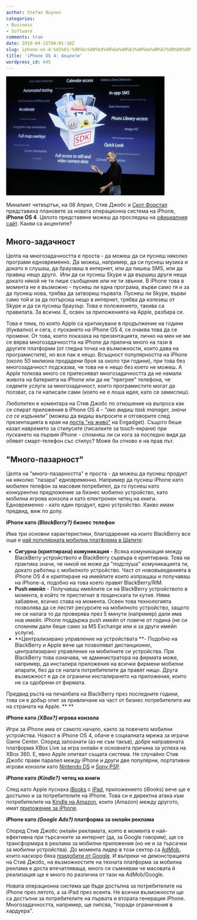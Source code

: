 ```yaml
---
author: Stefan Buynov
categories:
- Business
- Software
comments: true
date: 2010-04-15T06:01:18Z
slug: iphone-os-4-%d1%81-%d0%bc%d0%bd%d0%be%d0%b3%d0%be%d0%b7%d0%b0%d0%b4%d0%b0%d1%87%d0%bd%d0%be%d1%81%d1%82
title: 'iPhone OS 4: Акценти'
wordpress_id: 645
---
```


[![](/images/2010/04/iPhoneOS4.jpg)](/images/2010/04/iPhoneOS4.jpg)

Миналият четвъртък, на 08 Април, Стив Джобс и [Скот Форстал](http://www.apple.com/pr/bios/forstall.html) представиха плановете за новата операционна система на iPhone,  **iPhone OS 4**. Цялото представяне можеш да проследиш на [официалния сайт](http://events.apple.com.edgesuite.net/1004fk8d5gt/event/). Какви са акцентите?


## **Много-задачност**

Целта на многозадачността е проста - да можеш да си пуснеш няколко програми едновременно. Да можеш, например, да си пуснеш музика и докато я слушаш, да браузваш в интернет, или да пишеш SMS, или да правиш нещо друго.  Или да си пуснеш Skype и да вършиш други неща докато някой не ти пише съобщение или не ти звънне. В iPhone това в момента не е възможно - пуснеш ли една програма, върви само тя и за да пуснеш нова, трябва да затвориш първата. Пуснеш ли Skype, върви само той и за да потърсиш нещо в интернет, трябва да излезеш от Skype и да си пуснеш браузър. Това е положението, такива са правилата. За всички. Е, освен за приложенията на Apple, разбира се.

Това е тема, по която Apple са критикувани в продължение на години (буквално) и сега, с пускането на iPhone OS 4, се очаква това да се промени. От това, което показаха на презентацията, лично на мен не ми се вярва многозадачността на iPhone да прилича много на тази в другите платформи (от гледна точка на възможности, които дава на програмистите), но все пак е нещо. Всъщност популярността на iPhone (около 50 милиона продадени броя за около три години), при това без многозадачност подсказва, че това не е нещо без което не можеш. А Apple толкова много се притесняват многозадачността да не намали живота на батерията на iPhone или да не "прегрее" телефона, че седемте услуги за многозадачност, които програмистите могат да ползват, са ги написали сами (което не е лоша идея, като се замислиш).

Любопитен е коментара на Стив Джобс по отношение на въпроса как се спират приложения в iPhone OS 4 - _"ако видиш task manager, значи са се издънили"_ (можеш да видиш въпросите и отговорите след презентацията в края на [поста "на  живо"](http://www.engadget.com/2010/04/08/live-from-apples-iphone-os-4-event/?sort=oldest&refresh=0) на Engadget). Същото беше казал навремето за стилусите (писалките за touch-екрани) при пускането на първия iPhone - спомняш ли си кога за последно видя да обявят смарт-телефон със стилус? Може би отново е на прав път.


## "Много-пазарност"

Целта на "много-пазарността" е проста - да можеш да пуснеш продукт на няколко "пазара" едновременно. Например да пуснеш iPhone като мобилен телефон за масовия потребител, да го пуснеш като конкурентно предложение за бизнес мобилно устройство, като мобилна игрова конзола и като електронен четец на книги. Едновременно - като един продукт, едно устройство. Какво имам предвид, виж по долу.

<!--more-->

**iPhone като _(BlackBerry?)_ бизнес телефон**

Има три основни характеристики, благодарение на които BlackBerry все още е [най популярната мобилна платформа в Щатите](http://comscore.com/Press_Events/Press_Releases/2010/4/comScore_Reports_February_2010_U.S._Mobile_Subscriber_Market_Share):


  * **Сигурна (криптирана) комуникация** - Всяка комуникация между BlackBerry устройството и BlackBerry сървъра е криптирана. Това на практика значи, че никой не може да "подслуша" комуникацията ти, докато работиш с мобилното устройство. Част от нововъведенията в iPhone OS 4 е криптиране на имейлите които изпращаш и получаваш на iPhone-а, подобно на това което правят BlackBerry/RIM.
  * **Push имейл** - Получаваш имейлите си на BlackBerry устройството в момента, в който те пристигнат в пощенската ти кутия. Няма забавяне, всичко става на момента. Освен това технологията позволява да се пестят ресурсите на мобилното устройство, защото не се налага то да проверява през 5 минути (например) дали има нов имейл. iPhone поддържа push имейл от повече от година (не си спомням дали беше само за MS Exchange или и за други имейл услуги).
  * **Централизирано управление на устройствата **- Подобно на BlackBerry и Apple вече ще позволяват дистанционно, централизирано управление на мобилните си устройства. При BlackBerry това означава, че администратора на фирмата може, например, да инсталира приложения на всички фирмени мобилни апарати, без да се налага потребителите да правят нищо. Друга възможност е да се ограничи инсталирането на приложения, които не са одобрени от фирмата.

Предвид ръста на печалбата на BlackBerry през последните години, това си е добър опит за привличане на част от бизнес потребителите им на страната на Apple. ** **


**iPhone като _(XBox?)_ игрова конзола**

Игри за iPhone има от самото начало, както за повечето мобилни устройства. Новост в iPhone OS 4, обаче е социалната мрежа за играчи Game Center. Според запознати (аз не съм такъв), добре направената платформа XBox Live за игра онлайн е основната причина за успеха на XBox 360. Е, явно Apple опитват същата система. Не случайно Стив Джобс прави паралел между iPhone и други две популярни, портативни игрови конзоли като [Nintendo DS](http://www.nintendo.com/ds/systems) и [Sony PSP](http://uk.playstation.com/psp/).


**iPhone като _(Kindle?)_ четец на книги**

След като Apple пуснаха [iBooks](http://itunes.apple.com/us/app/ibooks/id364709193?mt=8) с [iPad](http://www.apple.com/ipad/), приложението (iBooks) вече ще е достъпно и за потребителите на iPhone. Това си е директна атака към потребителите на [Kindle на Amazon](http://www.amazon.com/kindle), които (Amazon) между другото, имат [приложение за iPhone](http://www.amazon.com/gp/feature.html?ie=UTF8&docId=1000301301).


**iPhone като _(Google Ads?)_ платформа за онлайн реклама**

Според Стив Джобс онлайн рекламата, която в момента е най-ефективна при търсачките за интернет (да, за Google говорим), ще се трансформира в реклама за мобилни приложения (но не и за търсачки за мобилни устройства). До момента лидер в този сектор са [AdMob](http://www.admob.com/), които наскоро бяха [придобити от Google](http://techcrunch.com/2009/11/09/google-acquires-admob/). И въпреки че демонстрацията на Стив Джобс, на възможностите на тяхната платформа за мобилна реклама е доста впечатляваща, много се съмнявам че масовата й реализация ще е много по различна от тази на AdMob/Google.

Новата операционна система ще бъде достъпна за потребителите на iPhone през лятото, а за iPad през есента. Не всички възможности ще са достъпни за потребителите на първата и втората генерация iPhone. Многозадачността, например, ще липсва, "поради ограничения в хардуера".

